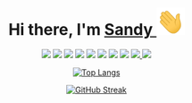 <div align="center">
 
  # Hi there, I'm <a href="https://sandylcruz.github.io">Sandy </a> <img src="https://raw.githubusercontent.com/ABSphreak/ABSphreak/master/gifs/Hi.gif" width="50" />

<a href="https://www.ruby-lang.org/en/" target="_blank"><img src="https://www.pngitem.com/pimgs/m/12-120179_best-free-ruby-png-ruby-programming-language-logo.png" width="50" /></a> <a href="https://guides.rubyonrails.org/"><img src="https://upload.wikimedia.org/wikipedia/commons/1/16/Ruby_on_Rails-logo.png" width="45" /></a> <a href="https://webplatform.github.io/docs/html/" target="_blank" ><img src="https://www.w3.org/html/logo/downloads/HTML5_Badge_512.png" height="50" /></a> <a href="https://styled-components.com/" target="_blank"><img src="https://avatars.githubusercontent.com/u/20658825?s=200&v=4" width="50" /></a> <a href="https://www.javascript.com/" target="_blank"><img src="https://raw.githubusercontent.com/rahul-jha98/github_readme_icons/main/language_and_tools/square/javascript/javascript.svg" width="50" /></a> <a href="https://reactjs.org/" target="_blank"><img src="https://raw.githubusercontent.com/rahul-jha98/github_readme_icons/main/language_and_tools/square/react/react.svg" width="50" /></a> <a href="https://www.typescriptlang.org/" target="_blank"><img src="https://raw.githubusercontent.com/rahul-jha98/github_readme_icons/main/language_and_tools/square/typescript/typescript.svg" width="50" /></a> <a href="https://redux.js.org/" target="_blank"><img src="https://raw.githubusercontent.com/reduxjs/redux/master/logo/logo.png" width="50" /></a> <a href="https://eslint.org/" target="_blank"><img src="https://cdn.freebiesupply.com/logos/large/2x/eslint-logo-png-transparent.png" width="50" /> <a href="https://prettier.io/" target="_blank"><img src="https://brandslogos.com/wp-content/uploads/images/large/prettier-logo.png" width="50" /></a>
  
<!-- ## 📈 Stats: -->
[![Top Langs](https://github-readme-stats.vercel.app/api/top-langs/?username=sandylcruz&layout=compact)](https://github.com/anuraghazra/github-readme-stats) 
  
[![GitHub Streak](http://github-readme-streak-stats.herokuapp.com?user=sandylcruz&theme=vue)](https://git.io/streak-stats)
  
<!-- 
[![Sandy's GitHub stats](https://github-readme-stats.vercel.app/api?username=sandylcruz&hide=stars,contribs&theme=vue)](https://github.com/sandylcruz/github-readme-stats) 
  
[![GitHub Streak](http://github-readme-streak-stats.herokuapp.com?user=sandylcruz&theme=vue-dark)](https://git.io/streak-stats)
</div> -->

<!--
**sandylcruz/sandylcruz** is a ✨ _special_ ✨ repository because its `README.md` (this file) appears on your GitHub profile.

